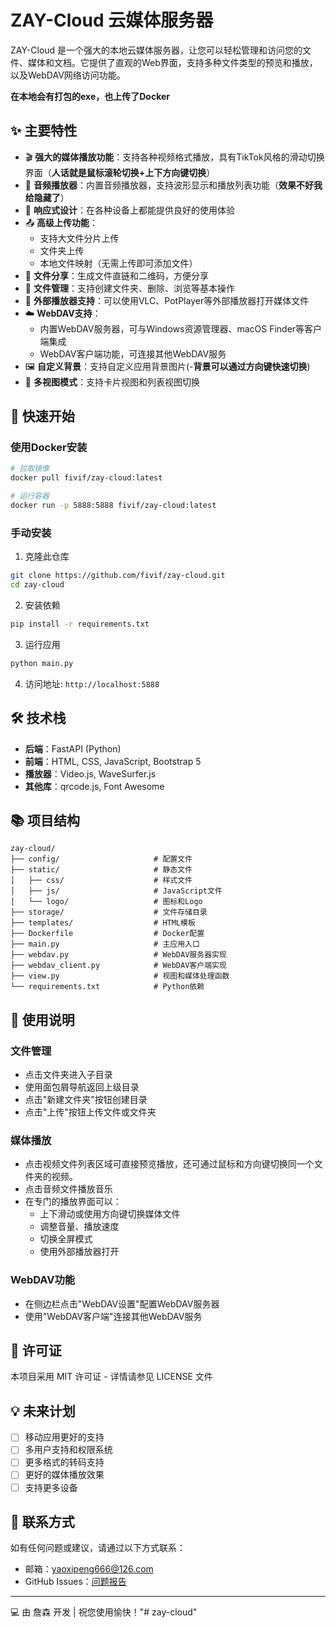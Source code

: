 # ZAY-Cloud 云媒体服务器

ZAY-Cloud 是一个强大的本地云媒体服务器，让您可以轻松管理和访问您的文件、媒体和文档。它提供了直观的Web界面，支持多种文件类型的预览和播放，以及WebDAV网络访问功能。

**在本地会有打包的exe，也上传了Docker**

## ✨ 主要特性

- 🎬 **强大的媒体播放功能**：支持各种视频格式播放，具有TikTok风格的滑动切换界面（**人话就是鼠标滚轮切换+上下方向键切换**）
- 🎵 **音频播放器**：内置音频播放器，支持波形显示和播放列表功能（**效果不好我给隐藏了**）
- 📱 **响应式设计**：在各种设备上都能提供良好的使用体验
- 📤 **高级上传功能**：
    - 支持大文件分片上传
    - 文件夹上传
    - 本地文件映射（无需上传即可添加文件）
- 🔗 **文件分享**：生成文件直链和二维码，方便分享
- 📂 **文件管理**：支持创建文件夹、删除、浏览等基本操作
- 📱 **外部播放器支持**：可以使用VLC、PotPlayer等外部播放器打开媒体文件
- ☁️ **WebDAV支持**：
    - 内置WebDAV服务器，可与Windows资源管理器、macOS Finder等客户端集成
    - WebDAV客户端功能，可连接其他WebDAV服务
- 🖼️ **自定义背景**：支持自定义应用背景图片(-**背景可以通过方向键快速切换**)
- 🔄 **多视图模式**：支持卡片视图和列表视图切换

## 🚀 快速开始

### 使用Docker安装

```bash
# 拉取镜像
docker pull fivif/zay-cloud:latest

# 运行容器
docker run -p 5888:5888 fivif/zay-cloud:latest
```

### 手动安装

1.  克隆此仓库

```bash
git clone https://github.com/fivif/zay-cloud.git
cd zay-cloud
```

2.  安装依赖

```bash
pip install -r requirements.txt
```

3.  运行应用

```bash
python main.py
```

4.  访问地址: `http://localhost:5888`

## 🛠️ 技术栈

- **后端**：FastAPI (Python)
- **前端**：HTML, CSS, JavaScript, Bootstrap 5
- **播放器**：Video.js, WaveSurfer.js
- **其他库**：qrcode.js, Font Awesome

## 📚 项目结构

```
zay-cloud/
├── config/                     # 配置文件
├── static/                     # 静态文件
│   ├── css/                    # 样式文件
│   ├── js/                     # JavaScript文件
│   └── logo/                   # 图标和Logo
├── storage/                    # 文件存储目录
├── templates/                  # HTML模板
├── Dockerfile                  # Docker配置
├── main.py                     # 主应用入口
├── webdav.py                   # WebDAV服务器实现
├── webdav_client.py            # WebDAV客户端实现
├── view.py                     # 视图和媒体处理函数
└── requirements.txt            # Python依赖
```

## 📝 使用说明

### 文件管理

- 点击文件夹进入子目录
- 使用面包屑导航返回上级目录
- 点击"新建文件夹"按钮创建目录
- 点击"上传"按钮上传文件或文件夹

### 媒体播放

- 点击视频文件列表区域可直接预览播放，还可通过鼠标和方向键切换同一个文件夹的视频。
- 点击音频文件播放音乐
- 在专门的播放界面可以：
    - 上下滑动或使用方向键切换媒体文件
    - 调整音量、播放速度
    - 切换全屏模式
    - 使用外部播放器打开

### WebDAV功能

- 在侧边栏点击"WebDAV设置"配置WebDAV服务器
- 使用"WebDAV客户端"连接其他WebDAV服务

## 📄 许可证

本项目采用 MIT 许可证 - 详情请参见 LICENSE 文件

## 💡 未来计划

- [ ] 移动应用更好的支持
- [ ] 多用户支持和权限系统
- [ ] 更多格式的转码支持
- [ ] 更好的媒体播放效果
- [ ] 支持更多设备

## 📧 联系方式

如有任何问题或建议，请通过以下方式联系：

- 邮箱：yaoxipeng666@126.com
- GitHub Issues：[问题报告](https://github.com/fivif/zay-cloud/issues)

* * *

💻 由 詹森 开发 | 祝您使用愉快！"# zay-cloud"  

